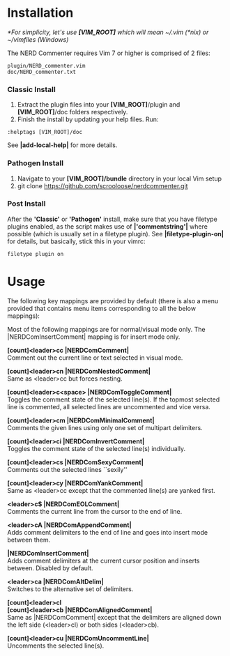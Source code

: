 # Installation  

_\*For simplicity, let's use **[VIM_ROOT]** which will mean ~/.vim (\*nix) or ~/vimfiles (Windows)_

The NERD Commenter requires Vim 7 or higher is comprised of 2 files:  

    plugin/NERD_commenter.vim  
    doc/NERD_commenter.txt 

### Classic Install

1. Extract the plugin files into your **[VIM_ROOT]**/plugin and **[VIM_ROOT]**/doc folders respectively.
2. Finish the install by updating your help files.  Run:

<pre><code>:helptags [VIM_ROOT]/doc</code></pre>

See **|add-local-help|** for more details. 

### Pathogen Install
1. Navigate to your **[VIM_ROOT]/bundle** directory in your local Vim setup
2. git clone https://github.com/scrooloose/nerdcommenter.git

### Post Install  
After the **'Classic'** or **'Pathogen'** install, make sure that you have filetype plugins enabled, as the script makes use of 
**|'commentstring'|** where possible (which is usually set in a filetype plugin). 
See **|filetype-plugin-on|** for details, but basically, stick this in your vimrc:

    filetype plugin on

# Usage  

The following key mappings are provided by default (there is also a menu 
provided that contains menu items corresponding to all the below mappings): 

Most of the following mappings are for normal/visual mode only. The |NERDComInsertComment| mapping is for insert mode only. 

**[count]\<leader\>cc |NERDComComment|**  
Comment out the current line or text selected in visual mode. 


**[count]\<leader\>cn |NERDComNestedComment|**  
Same as \<leader\>cc but forces nesting. 


**[count]\<leader\>c\<space\> |NERDComToggleComment|**  
Toggles the comment state of the selected line(s). If the topmost selected 
line is commented, all selected lines are uncommented and vice versa. 


**[count]\<leader\>cm |NERDComMinimalComment|**  
Comments the given lines using only one set of multipart delimiters. 


**[count]\<leader\>ci |NERDComInvertComment|**  
Toggles the comment state of the selected line(s) individually. 


**[count]\<leader\>cs |NERDComSexyComment|**  
Comments out the selected lines ``sexily'' 


**[count]\<leader\>cy |NERDComYankComment|**  
Same as \<leader\>cc except that the commented line(s) are yanked first. 


**\<leader\>c$ |NERDComEOLComment|**  
Comments the current line from the cursor to the end of line. 


**\<leader\>cA |NERDComAppendComment|**  
Adds comment delimiters to the end of line and goes into insert mode between 
them. 


**|NERDComInsertComment|**  
Adds comment delimiters at the current cursor position and inserts between. 
Disabled by default. 


**\<leader\>ca |NERDComAltDelim|**  
Switches to the alternative set of delimiters. 


**[count]\<leader\>cl**  
**[count]\<leader\>cb    |NERDComAlignedComment|**  
Same as |NERDComComment| except that the delimiters are aligned down the 
left side (\<leader\>cl) or both sides (\<leader\>cb). 


**[count]\<leader\>cu |NERDComUncommentLine|**  
Uncomments the selected line(s). 
